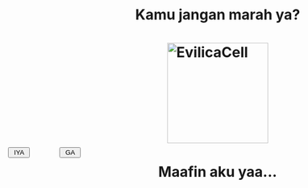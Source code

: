 </head>
<body>
<h1 align="center"> Kamu jangan marah ya? <h1>
<img alt="EvilicaCell" src="https://i.pinimg.com/originals/c4/a8/bb/c4a8bbccd39e2279cd1519b8e3ed42f7.gif" height="200" style="display:block; margin:auto;" />
<h1 align="center">Maafin aku yaa...</h1>
<div id="By" style="position:absolute; left:64px; top:370px; width:210px;
height:210px;">
<input type="button" value=" IYA " onClick="f1()" />
</div>
<div ID="Bn" style="position:absolute; left:166px; top:370px; width:210px; height:210px;">
<input type="button" value=" GA " onMouseOver="f()" />
</div>

</body>
</html>
